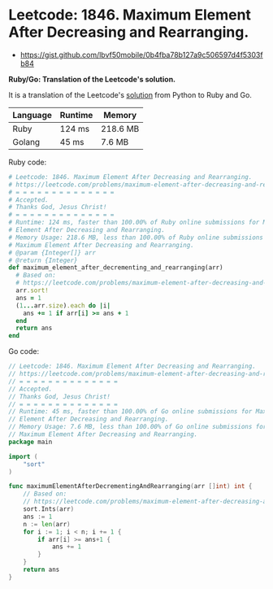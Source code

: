 # Leetcode: 1846. Maximum Element After Decreasing and Rearranging.

- https://gist.github.com/lbvf50mobile/0b4fba78b127a9c506597d4f5303fb84

**Ruby/Go: Translation of the Leetcode's solution.**

It is a translation of the Leetcode's [solution](https://leetcode.com/problems/maximum-element-after-decreasing-and-rearranging/solution/) from Python to Ruby and Go.

Language | Runtime | Memory
--- | --- | ---
Ruby | 124 ms | 218.6 MB
Golang | 45 ms | 7.6 MB

Ruby code:
```Ruby
# Leetcode: 1846. Maximum Element After Decreasing and Rearranging.
# https://leetcode.com/problems/maximum-element-after-decreasing-and-rearranging/
# = = = = = = = = = = = = = =
# Accepted.
# Thanks God, Jesus Christ!
# = = = = = = = = = = = = = =
# Runtime: 124 ms, faster than 100.00% of Ruby online submissions for Maximum
# Element After Decreasing and Rearranging.
# Memory Usage: 218.6 MB, less than 100.00% of Ruby online submissions for
# Maximum Element After Decreasing and Rearranging.
# @param {Integer[]} arr
# @return {Integer}
def maximum_element_after_decrementing_and_rearranging(arr)
  # Based on:
  # https://leetcode.com/problems/maximum-element-after-decreasing-and-rearranging/solution/
  arr.sort!
  ans = 1
  (1...arr.size).each do |i|
    ans += 1 if arr[i] >= ans + 1
  end
  return ans
end
```

Go code:
```Go
// Leetcode: 1846. Maximum Element After Decreasing and Rearranging.
// https://leetcode.com/problems/maximum-element-after-decreasing-and-rearranging/
// = = = = = = = = = = = = = =
// Accepted.
// Thanks God, Jesus Christ!
// = = = = = = = = = = = = = =
// Runtime: 45 ms, faster than 100.00% of Go online submissions for Maximum
// Element After Decreasing and Rearranging.
// Memory Usage: 7.6 MB, less than 100.00% of Go online submissions for
// Maximum Element After Decreasing and Rearranging.
package main

import (
	"sort"
)

func maximumElementAfterDecrementingAndRearranging(arr []int) int {
	// Based on:
	// https://leetcode.com/problems/maximum-element-after-decreasing-and-rearranging/solution/
	sort.Ints(arr)
	ans := 1
	n := len(arr)
	for i := 1; i < n; i += 1 {
		if arr[i] >= ans+1 {
			ans += 1
		}
	}
	return ans
}
```
